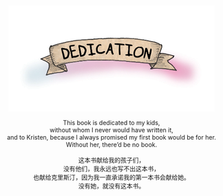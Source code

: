 <p align="center">
  <img src="images/dedication.png"/>
</p>

<p style="text-align: center;">
This book is dedicated to my kids,<br>
without whom I never would have written it,<br>
and to Kristen, because I always promised my first book would be for her.<br>
Without her, there’d be no book.<br>
<br>
这本书献给我的孩子们，<br>
没有他们，我永远也写不出这本书，<br>
也献给克里斯汀，因为我一直承诺我的第一本书会献给她。<br>
没有她，就没有这本书。<br>
</p>